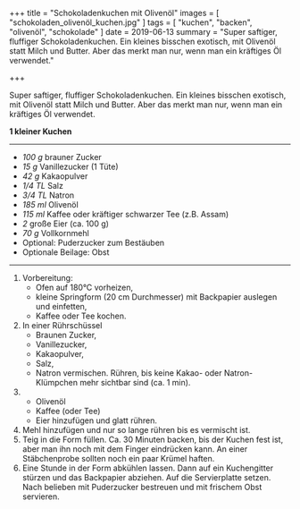 +++
title = "Schokoladenkuchen mit Olivenöl"
images = [ "schokoladen_olivenöl_kuchen.jpg" ]
tags = [ "kuchen", "backen", "olivenöl", "schokolade" ]
date = 2019-06-13
summary = "Super saftiger, fluffiger Schokoladenkuchen. Ein kleines bisschen exotisch, mit Olivenöl statt Milch und Butter. Aber das merkt man nur, wenn man ein kräftiges Öl verwendet."

+++

Super saftiger, fluffiger Schokoladenkuchen. Ein kleines bisschen exotisch, mit Olivenöl statt Milch und Butter. Aber das merkt man nur, wenn man ein kräftiges Öl verwendet.

**1 kleiner Kuchen**

---

- *100 g* brauner Zucker
- *15 g* Vanillezucker (1 Tüte)
- *42 g* Kakaopulver
- *1/4 TL* Salz
- *3/4 TL* Natron
- *185 ml* Olivenöl
- *115 ml* Kaffee oder kräftiger schwarzer Tee (z.B. Assam)
- *2* große Eier (ca. 100 g)
- *70 g* Vollkornmehl
- Optional: Puderzucker zum Bestäuben
- Optionale Beilage: Obst

---

1. Vorbereitung:
   * Ofen auf 180°C vorheizen,
   * kleine Springform (20 cm Durchmesser) mit Backpapier auslegen und einfetten,
   * Kaffee oder Tee kochen.
2. In einer Rührschüssel
   * Braunen Zucker,
   * Vanillezucker,
   * Kakaopulver,
   * Salz,
   * Natron
   vermischen. Rühren, bis keine Kakao- oder Natron-Klümpchen mehr sichtbar sind (ca. 1 min).
3. * Olivenöl
   * Kaffee (oder Tee)
   * Eier
   hinzufügen und glatt rühren.
4. Mehl hinzufügen und nur so lange rühren bis es vermischt ist.
5. Teig in die Form füllen. Ca. 30 Minuten backen, bis der Kuchen fest ist, aber man ihn noch mit dem Finger eindrücken kann. An einer Stäbchenprobe sollten noch ein paar Krümel haften.
6. Eine Stunde in der Form abkühlen lassen. Dann auf ein Kuchengitter stürzen und das Backpapier abziehen. Auf die Servierplatte setzen. Nach belieben mit Puderzucker bestreuen und mit frischem Obst servieren.
